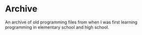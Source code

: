 # Archive

An archive of old programming files from when I was first learning programming in elementary school and high school.


